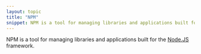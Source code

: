 ```yaml
---
layout: topic
title: "NPM"
snippet: NPM is a tool for managing libraries and applications built for the Node.JS framework.
---
```


NPM is a tool for managing libraries and applications built for the [Node.JS](nodejs) framework.